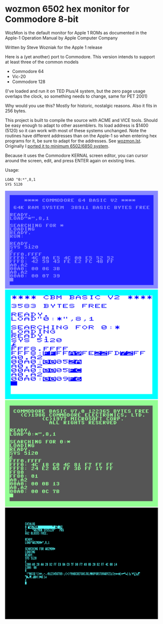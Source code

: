 # wozmon 6502 hex monitor for Commodore 8-bit #

WozMon is the default monitor for Apple 1 ROMs as documented in the Apple-1 Operation Manual by Apple Computer Company

Written by Steve Wozniak for the Apple 1 release

Here is a (yet another) port to Commodore.  This version intends to support at least three of the common models

* Commodore 64
* Vic-20
* Commodore 128

(I've loaded and run it on TED Plus/4 system, but the zero page usage overlaps the clock, so something needs to change, same for PET 2001)

Why would you use this?  Mostly for historic, nostalgic reasons.  Also it fits in 256 bytes.

This project is built to compile the source with ACME and VICE tools.  Should be easy enough to adapt to other assemblers.  Its load address is $1400 (5120) so it can work with most of these systems unchanged.   Note the routines have different addresses than on the Apple-1 so when entering hex programs for it, be sure to adapt for the addresses.  See [wozmon.lst](wozmon.lst).   Originally I [ported it to minimum 6502/6850 system](https://x.com/DaveRVW/status/1788049720470020570).

Because it uses the Commodore KERNAL screen editor, you can cursor around the screen, edit, and press ENTER again on existing lines.

Usage:

````
LOAD "0:*",8,1
SYS 5120
````

![wozmon64.png](wozmon64.png)
![wozmon20.png](wozmon20.png)
![wozmon128.png](wozmon128.png)
![wozmon80.png](wozmon80.png)
